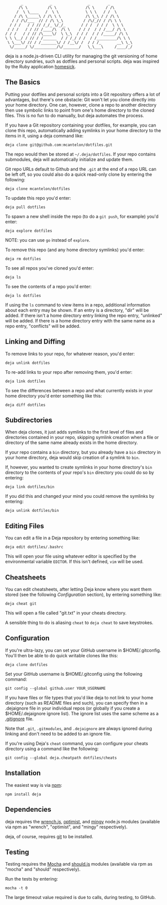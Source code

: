            _            _                _        _          
          /\ \         /\ \             /\ \     / /\        
         /  \ \____   /  \ \            \ \ \   / /  \       
        / /\ \_____\ / /\ \ \           /\ \_\ / / /\ \      
       / / /\/___  // / /\ \_\         / /\/_// / /\ \ \     
      / / /   / / // /_/_ \/_/_       / / /  / / /  \ \ \    
     / / /   / / // /____/\  /\ \    / / /  / / /___/ /\ \   
    / / /   / / // /\____\/  \ \_\  / / /  / / /_____/ /\ \  
    \ \ \__/ / // / /______  / / /_/ / /  / /_________/\ \ \ 
     \ \___\/ // / /_______\/ / /__\/ /  / / /_       __\ \_\
      \/_____/ \/__________/\/_______/   \_\___\     /____/_/

deja is a node.js-driven CLI utility for managing the git versioning of home
directory sundries, such as dotfiles and personal scripts. deja was inspired by
the Ruby application [homesick](https://github.com/technicalpickles/homesick).

## The Basics

Putting your dotfiles and personal scripts into a Git repository offers a lot
of advantages, but there's one obstacle: Git won't let you clone directly into
your home directory. One can, however, clone a repo to another directory then
use symbolic links to point from one's home directory to the cloned files. This
is no fun to do manually, but deja automates the process.

If you have a Git repository containing your dotfiles, for example, you can
clone this repo, automatically adding symlinks in your home directory to the
items in it, using a deja command like:

    deja clone git@github.com:mcantelon/dotfiles.git

The repo would then be stored at `~/.deja/dotfiles`. If your repo contains
submodules, deja will automatically initialize and update them.

Git repo URLs default to Github and the `.git` at the end of a repo URL can be
left off, so you could also do a quick read-only clone by entering the
following:

    deja clone mcantelon/dotfiles

To update this repo you'd enter:

    deja pull dotfiles

To spawn a new shell inside the repo (to do a `git push`, for example) you'd
enter:

    deja explore dotfiles

NOTE: you can use `go` instead of `explore`.

To remove this repo (and any home directory symlinks) you'd enter:

    deja rm dotfiles

To see all repos you've cloned you'd enter:

    deja ls

To see the contents of a repo you'd enter:

    deja ls dotfiles

If using the `ls` command to view items in a repo, additional information
about each entry may be shown. If an entry is a directory, "dir" will be added.
If there isn't a home directory entry linking the repo entry, "unlinked" will
be added. If there is a home directory entry with the same name as a repo entry,
"conflicts" will be added.

## Linking and Diffing

To remove links to your repo, for whatever reason, you'd enter:

    deja unlink dotfiles

To re-add links to your repo after removing them, you'd enter:

    deja link dotfiles

To see the differences between a repo and what currently exists in your
home directory you'd enter something like this:

    deja diff dotfiles

## Subdirectories

When deja clones, it just adds symlinks to the first level of files and
directories contained in your repo, skipping symlink creation when a file
or directory of the same name already exists in the home directory.

If your repo contains a `bin` directory, but you already have a `bin` directory
in your home directory, deja would skip creation of a symlink to `bin`.

If, however, you wanted to create symlinks in your home directory's `bin`
directory to the contents of your repo's `bin` directory  you could do so by
entering:

    deja link dotfiles/bin

If you did this and changed your mind you could remove the symlinks by entering:

    deja unlink dotfiles/bin

## Editing Files

You can edit a file in a Deja repository by entering something like:

    deja edit dotfiles/.bashrc

This will open your file using whatever editor is specified by the
environmental variable `EDITOR`. If this isn't defined, `vim` will be used.

## Cheatsheets

You can edit cheatsheets, after letting Deja know where you want them stored
(see the following *Configuration* section), by entering something like:

    deja cheat git

This will open a file called "git.txt" in your cheats directory.

A sensible thing to do is aliasing `cheat` to `deja cheat` to save keystrokes.

## Configuration

If you're ultra-lazy, you can set your GitHub username in $HOME/.gitconfig.
You'll then be able to do quick writable  clones like this:

    deja clone dotfiles

Set your GitHub username is $HOME/.gitconfig using the following command:

    git config --global github.user YOUR_USERNAME

If you have files or file types that you'd like deja to not link to your home
directory (such as README files and such), you can specify then in a
.dejaignore file in your individual repos (or globally if you create
a $HOME/.dejaignore ignore list). The ignore list uses the same scheme as a
[.gitignore](http://help.github.com/git-ignore/) file.

Note that `.git`, `.gitmodules`, and `.dejaignore` are always ignored
during linking and don't need to be added to an ignore file.

If you're using Deja's `cheat` command, you can configure your cheats directory
using a command like the following:

    git config --global deja.cheatpath dotfiles/cheats

## Installation

The easiest way is via [npm](https://github.com/isaacs/npm):

    npm install deja

## Dependencies

deja requires the [wrench.js](https://github.com/ryanmcgrath/wrench-js),
[optimist](https://github.com/substack/node-optimist), and
[mingy](https://github.com/mcantelon/node-mingy) node.js modules
(available via npm as "wrench", "optimist", and "mingy" respectively).

deja, of course, requires [git](http://git-scm.com/) to be installed.

## Testing

Testing requires the [Mocha](http://visionmedia.github.com/mocha/)
and [should.js](https://github.com/visionmedia/should.js) modules (available
via rpm as "mocha" and "should" respectively).

Run the tests by entering:

    mocha -t 0

The large timeout value required is due to calls, during testing, to GitHub.
